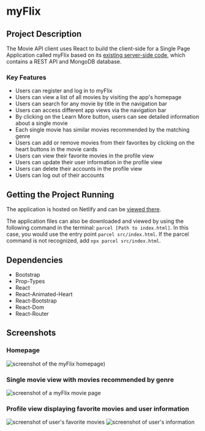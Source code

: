 # myFlix

## Project Description
The Movie API client uses React to build the client-side for a Single Page Application called myFlix based on its [existing server-side code](https://github.com/kayleebowers/movie-api), which contains a REST API and MongoDB database.

### Key Features
* Users can register and log in to myFlix
* Users can view a list of all movies by visiting the app's homepage
* Users can search for any movie by title in the navigation bar
* Users can access different app views via the navigation bar
* By clicking on the Learn More button, users can see detailed information about a single movie
* Each single movie has similar movies recommended by the matching genre
* Users can add or remove movies from their favorites by clicking on the heart buttons in the movie cards
* Users can view their favorite movies in the profile view
* Users can update their user information in the profile view
* Users can delete their accounts in the profile view
* Users can log out of their accounts

## Getting the Project Running
The application is hosted on Netlify and can be [viewed there](https://myflix22.netlify.app/). 

The application files can also be downloaded and viewed by using the following command in the terminal: `parcel [Path to index.html]`. In this case, you would use the entry point `parcel src/index.html`. If the parcel command is not recognized, add  `npx parcel src/index.html`.

## Dependencies
* Bootstrap
* Prop-Types
* React
* React-Animated-Heart
* React-Bootstrap
* React-Dom
* React-Router

## Screenshots
### Homepage
![screenshot of the myFlix homepage](/../<screenshots>/path/to/image.png?raw=true "Homepage"))
### Single movie view with movies recommended by genre
![screenshot of a myFlix movie page]([https://drive.google.com/file/d/1qjHn75Vh0D_MFMB0ien1V8ni7VfWR9r2/view?usp=drive_link](https://drive.google.com/file/d/1yrh3_-5-epuJTJD0QSut-8KbovgVSAGU/view?usp=drive_link))
### Profile view displaying favorite movies and user information
![screenshot of user's favorite movies]([https://drive.google.com/file/d/1qjHn75Vh0D_MFMB0ien1V8ni7VfWR9r2/view?usp=drive_link](https://drive.google.com/file/d/1TKlNPYeKwS4gLSokzqVTR5zQzg-nmYcP/view?usp=drive_link))
![screenshot of user's information]([https://drive.google.com/file/d/1qjHn75Vh0D_MFMB0ien1V8ni7VfWR9r2/view?usp=drive_link](https://drive.google.com/file/d/15gZTEU1zPWSqIj0JWovie3HXT1IWxwV4/view?usp=drive_link)https://drive.google.com/file/d/15gZTEU1zPWSqIj0JWovie3HXT1IWxwV4/view?usp=drive_link)

